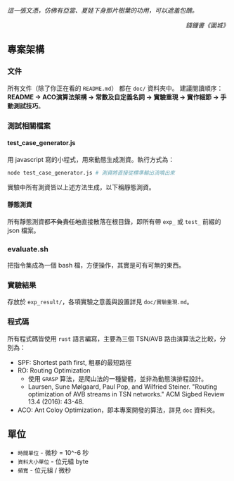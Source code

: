 _這一張文憑，仿佛有亞當、夏娃下身那片樹葉的功用，可以遮羞包醜。_
_<p align="right"> 錢鍾書《圍城》 </p>_

## 專案架構 ##

### 文件 ###
所有文件（除了你正在看的 `README.md`） 都在 `doc/` 資料夾中。
建議閱讀順序：__README -> ACO演算法架構 -> 常數及自定義名詞 -> 實驗重現 -> 實作細節 -> 手動測試技巧__。

### 測試相關檔案 ###
#### test_case_generator.js ####
用 javascript 寫的小程式，用來動態生成測資。執行方式為：
```sh
node test_case_generator.js # 測資將直接從標準輸出流噴出來
```
實驗中所有測資皆以上述方法生成，以下稱靜態測資。
#### 靜態測資 ####
所有靜態測資都~~不負責任地~~直接散落在根目錄，即所有帶 `exp_` 或 `test_` 前綴的 json 檔案。

### evaluate.sh ###
把指令集成為一個 bash 檔，方便操作，其實是可有可無的東西。

### 實驗結果 ###
存放於 `exp_result/`，各項實驗之意義與設置詳見 `doc/實驗重現.md`。

### 程式碼 ###
所有程式碼皆使用 `rust` 語言編寫，主要為三個 TSN/AVB 路由演算法之比較，分別為：

- SPF: Shortest path first, 粗暴的最短路徑
- RO: Routing Optimization
    * 使用 `GRASP` 算法，是爬山法的一種變體，並非為動態演排程設計。
    * Laursen, Sune Mølgaard, Paul Pop, and Wilfried Steiner. "Routing optimization of AVB streams in TSN networks." ACM Sigbed Review 13.4 (2016): 43-48.
- ACO: Ant Coloy Optimization，即本專案開發的算法，詳見 `doc` 資料夾。    

## 單位 ##
- `時間單位` - 微秒 = 10^-6 秒
- `資料大小單位` - 位元組 byte
- `頻寬` - 位元組 / 微秒
